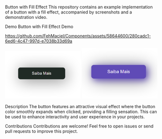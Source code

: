 Button with Fill Effect
This repository contains an example implementation of a button with a fill effect, accompanied by screenshots and a demonstration video.

Demo
Button with Fill Effect Demo

https://github.com/FehMaciel/Components/assets/58644600/280cadc1-6ed6-4c47-997d-e7038b33d69a


<img src="Captura de tela 2023-11-16 224034.png" width="250px">
<img src="Captura de tela 2023-11-16 224047.png" width="250px">

Description
The button features an attractive visual effect where the button color smoothly expands when clicked, providing a filling sensation. This can be used to enhance interactivity and user experience in your projects.

Contributions
Contributions are welcome! Feel free to open issues or send pull requests to improve this project.
